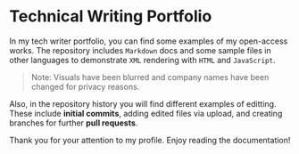# Technical Writing Portfolio
In my tech writer portfolio, you can find some examples of my open-access works. The repository includes `Markdown` docs and some sample files in other languages to demonstrate  `XML` rendering with `HTML` and `JavaScript`.

> Note: Visuals have been blurred and company names have been changed for privacy reasons.

Also, in the repository history you will find different examples of editting. These include **initial commits**, adding edited files via upload, and creating branches for further **pull requests**.

Thank you for your attention to my profile. Enjoy reading the documentation!
